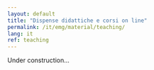 ```yaml
---
layout: default
title: "Dispense didattiche e corsi on line"
permalink: /it/emg/material/teaching/
lang: it
ref: teaching
---
```


Under construction...